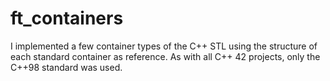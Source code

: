 # ft_containers
I implemented a few container types of the C++ STL using the structure of each standard container as reference. As with all C++ 42 projects, only the C++98 standard was used.
